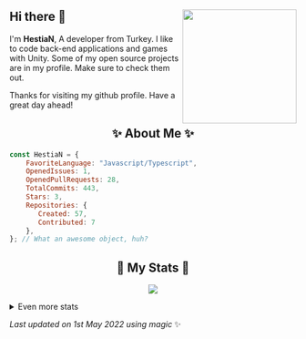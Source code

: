 ## Hi there 👋 <img align="right" src="https://avatars.githubusercontent.com/u/54510753?s=400&u=e4d15ddfcc5587e3c7f12391bd15dd0d03cc0090&v=4" width="200" />
I'm **HestiaN**, A developer from Turkey. I like to code back-end applications and games with Unity. Some of my open source projects are in my profile. Make sure to check them out.
  
Thanks for visiting my github profile. Have a great day ahead!
  
<h2 align="center"> ✨ About Me ✨</h2>

```js
const HestiaN = {
    FavoriteLanguage: "Javascript/Typescript",
    OpenedIssues: 1,
    OpenedPullRequests: 28,
    TotalCommits: 443,
    Stars: 3,
    Repositories: {
       Created: 57,
       Contributed: 7
    },
}; // What an awesome object, huh?
```
  
<h2 align="center"> 🚀 My Stats 🚀</h2>
<p align="center">
<img src="https://github-readme-streak-stats.herokuapp.com/?user=HestiaN&theme=tokyonight">
</p>
<details>
  <summary>
      Even more stats
  </summary>
  <p align="center">
    <img src="https://github-profile-trophy.vercel.app/?username=HestiaN&theme=dracula">
    <img src="https://github-readme-stats.vercel.app/api?username=HestiaN&theme=tokyonight&count_private=true&show_icons=true&include_all_commits=true">
    <img src="https://github-readme-stats.vercel.app/api/wakatime?username=hestian&theme=synthwave">
  </p>
</details>
  
<!-- Last updated on Sun May 01 2022 18:10:21 GMT+0000 (Coordinated Universal Time) ;-;-->
<i>Last updated on 1st May 2022 using magic</i> ✨